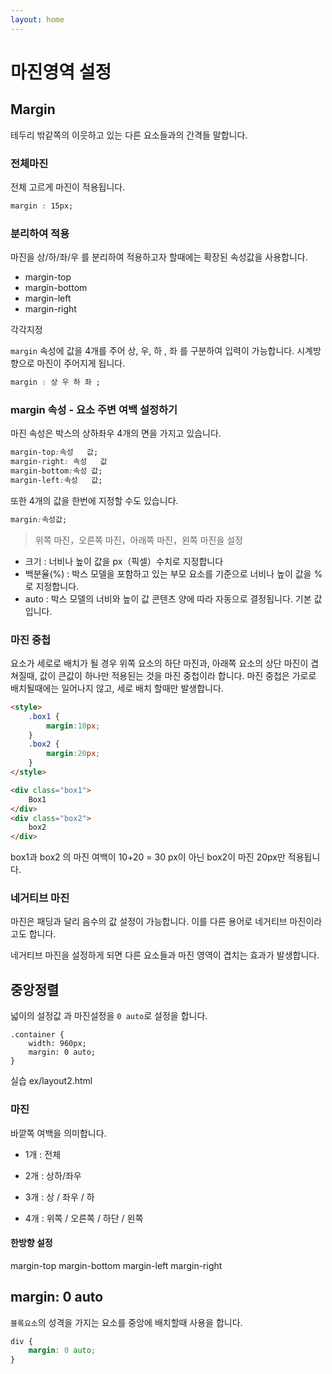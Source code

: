 ```yaml
---
layout: home
---
```


# 마진영역 설정

## Margin

테두리 밖같쪽의 이웃하고 있는 다른 요소들과의 간격들 말합니다.



### 전체마진

전체 고르게 마진이 적용됩니다.

```css
margin : 15px;
```



### 분리하여 적용

마진을 상/하/좌/우 를 분리하여 적용하고자 할때에는 확장된 속성값을 사용합니다.

* margin-top
* margin-bottom
* margin-left
* margin-right



각각지정

`margin` 속성에 값을 4개를 주어 상, 우, 하 , 좌 를 구분하여 입력이 가능합니다. 시계방향으로 마진이 주어지게 됩니다.

```css
margin : 상 우 하 좌 ;
```


### margin 속성  - 요소  주변   여백   설정하기
마진 속성은 박스의 상하좌우 4개의 면을 가지고 있습니다.

```css
margin-top:속성   값;
margin-right: 속성   값
margin-bottom:속성 값;
margin-left:속성   값;
```

또한 4개의 값을 한번에 지정할 수도 있습니다.
```css
margin:속성값;
```
> 위쪽 마진，오른쪽 마진，아래쪽 마진，왼쪽 마진을 설정


* 크기 : 너비나  높이   값을  px（픽셀）수치로  지정합니다
* 백분율(%) : 박스 모델을 포함하고 있는 부모 요소를 기준으로 너비나 높이 값을 %로 지정합니다. 
* auto : 박스 모델의 너비와 높이 값 콘텐츠 양에 따라 자동으로 결정됩니다. 기본 값입니다.


### 마진 중첩

요소가 세로로 배치가 될 경우 위쪽 요소의 하단 마진과, 아래쪽 요소의 상단 마진이 겹쳐질때, 값이 큰값이 하나만 적용된는 것을 마진 중첩이라 합니다. 마진 중첩은 가로로 배치될때에는 일어나지 않고, 세로 배치 할때만 발생합니다.



```html
<style>
    .box1 {
        margin:10px;
    }
    .box2 {
    	margin:20px;
    }
</style>

<div class="box1">
    Box1
</div>
<div class="box2">
    box2
</div>
```



box1과 box2 의 마진 여백이 10+20 = 30 px이 아닌 box2이 마진 20px만 적용됩니다.







### 네거티브 마진

마진은 패딩과 달리 음수의 값 설정이 가능합니다. 이를 다른 용어로 네거티브 마진이라고도 합니다.

네거티브 마진을 설정하게 되면 다른 요소들과 마진 영역이 겹치는 효과가 발생합니다.


## 중앙정렬
넓이의 설정값 과 마진설정을 `0 auto`로 설정을 합니다.

```
.container {
    width: 960px;
    margin: 0 auto;
}
```

실습 ex/layout2.html
 


### 마진
바깥쪽 여백을 의미합니다.

* 1개 : 전체

* 2개 : 상하/좌우

* 3개 : 상 / 좌우 / 하

* 4개 : 위쪽 / 오른쪽 / 하단 / 왼쪽


#### 한방향 설정
margin-top
margin-bottom
margin-left
margin-right



## margin: 0 auto
`블록요소`의 성격을 가지는 요소를 중앙에 배치할때 사용을 합니다.

```css
div {
    margin: 0 auto;
}
```